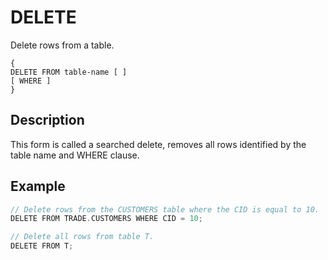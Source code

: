 # DELETE

Delete rows from a table.

``` pre
{
DELETE FROM table-name [ ]
[ WHERE ]
}
```

## Description

This form is called a searched delete, removes all rows identified by the table name and WHERE clause.

## Example

``` scala
// Delete rows from the CUSTOMERS table where the CID is equal to 10.
DELETE FROM TRADE.CUSTOMERS WHERE CID = 10;

// Delete all rows from table T.
DELETE FROM T;
```
